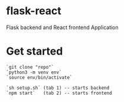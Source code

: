 # flask-react
Flask backend and React frontend Application

# Get started
  
    `git clone "repo"`
    `python3 -m venv env`
    `source env/bin/activate`
    
    `sh setup.sh` (tab 1) -- starts backend
    `npm start`   (tab 2) -- starts frontend
